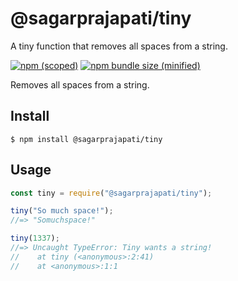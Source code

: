 
# @sagarprajapati/tiny

A tiny function that removes all spaces from a string.

[![npm (scoped)](https://img.shields.io/npm/v/@sagarprajapati/tiny.svg)](https://www.npmjs.com/package/@sagarprajapati/tiny)
[![npm bundle size (minified)](https://img.shields.io/bundlephobia/min/@sagarprajapati/tiny.svg)](https://www.npmjs.com/package/@sagarprajapati/tiny)

Removes all spaces from a string.

## Install

```
$ npm install @sagarprajapati/tiny
```

## Usage

```js
const tiny = require("@sagarprajapati/tiny");

tiny("So much space!");
//=> "Somuchspace!"

tiny(1337);
//=> Uncaught TypeError: Tiny wants a string!
//    at tiny (<anonymous>:2:41)
//    at <anonymous>:1:1
```
